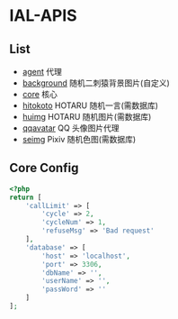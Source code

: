 # IAL-APIS

## List

- [agent](./src/agent/) 代理
- [background](./src/background/) 随机二刺猿背景图片(自定义)
- [core](./src/core/) 核心
- [hitokoto](./src/hitokoto/) HOTARU 随机一言(需数据库)
- [huimg](./src/huimg/) HOTARU 随机图片(需数据库)
- [qqavatar](./src/qqavatar/) QQ 头像图片代理
- [seimg](./src/seimg/) Pixiv 随机色图(需数据库)

## Core Config

```php
<?php
return [
    'callLimit' => [
        'cycle' => 2,
        'cycleNum' => 1,
        'refuseMsg' => 'Bad request'
    ],
    'database' => [
        'host' => 'localhost',
        'port' => 3306,
        'dbName' => '',
        'userName' => '',
        'passWord' => ''
    ]
];
```
